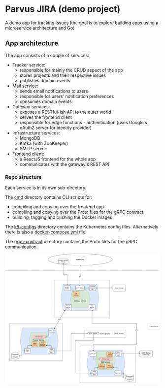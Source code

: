 # Parvus JIRA (demo project)

A demo app for tracking issues (the goal is to explore building apps using a microservice architecture and Go)

## App architecture

The app consists of a couple of services:
- Tracker service:
    - responsible for mainly the CRUD aspect of the app 
    - stores projects and their respective issues
    - publishes domain events
- Mail service:
    - sends email notifications to users
    - responsible for users' notification preferences
    - consumes domain events
- Gateway services:
    - exposes a RESTful-ish API to the outer world
    - serves the frontend client
    - responsible for edge functions - authentication (uses Google's oAuth2 server for identity provider) 
- Infrastructure services:
    - MongoDB
    - Kafka (with ZooKeeper)
    - SMTP server
- Frontend client:
    - a ReactJS frontend for the whole app
    - communicates with the gateway's REST API

### Repo structure

Each service is in its own sub-directory.

The [cmd](cmd) directory contains CLI scripts for: 
- compiling and copying over the frontend app 
- compiling and copying over the Proto files for the gRPC contract 
- building, tagging and pushing the Docker images

The [k8-configs](k8-configs) directory contains the Kubernetes config files. Alternatively there is also a [docker-compose.yml](docker-compose.yml) file.

The [grpc-contract](grpc-contract) directory contains the Proto files for the gRPC communication.


![Alt text](app_structure.png?raw=true "App structure")